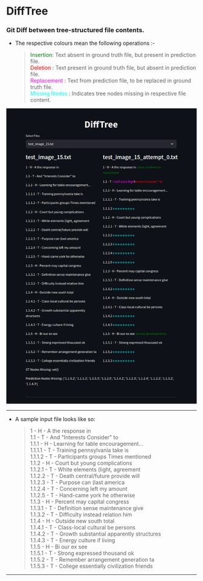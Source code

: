 # DiffTree

### Git Diff between tree-structured file contents.

- The respective colours mean the following operations :-
  > <span style='color: green'>Insertion</span><span>: Text absent in ground truth file, but present in prediction
  file.</span></br>
  <span style='color: red'>Deletion</span><span> : Text present in ground truth file, but absent in prediction
  file.</span>     </br>
  <span style='color:magenta'>Replacement</span><span> : Text from prediction file, to be replaced in ground truth
  file.</span>     
  <span style='color:cyan'>Missing Nodes</span><span> : Indicates tree nodes missing in respective file content.</span>

![output1](imgs/difftree1.png)     

-----
- A sample input file looks like so:    
  > 1 - H - A the response in   
  1.1 - T - And "Interests Consider" to    
  1.1.1 - H - Learning for table encouragement...    
  1.1.1.1 - T - Training pennsylvania take is    
  1.1.1.2 - T - Participants groups Times mentioned    
  1.1.2 - H - Court but young complications    
  1.1.2.1 - T - White elements (light, agreement    
  1.1.2.2 - T - Death central/future provide will    
  1.1.2.3 - T - Purpose can (last america     
  1.1.2.4 - T - Concerning left my amount    
  1.1.2.5 - T - Hand-came york he otherwise     
  1.1.3 - H - Percent may capital congress     
  1.1.3.1 - T - Definition sense maintenance give     
  1.1.3.2 - T - Difficulty instead relation him    
  1.1.4 - H - Outside new south total      
  1.1.4.1 - T - Class-local cultural be persons     
  1.1.4.2 - T - Growth substantial apparently structures     
  1.1.4.3 - T - Energy culture if living     
  1.1.5 - H - Bi our ex see     
  1.1.5.1 - T - Strong expressed thousand ok     
  1.1.5.2 - T - Remember arrangement generation ta      
  1.1.5.3 - T - College essentially civilization friends       
---
